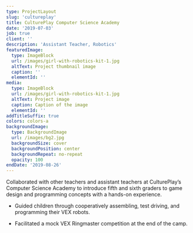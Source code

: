 ```yaml
---
type: ProjectLayout
slug: 'cultureplay'
title: CulturePlay Computer Science Academy
date: '2019-07-03'
job: true
client: ''
description: 'Assistant Teacher, Robotics'
featuredImage:
  type: ImageBlock
  url: /images/girl-with-robotics-kit-1.jpg
  altText: Project thumbnail image
  caption: ''
  elementId: ''
media:
  type: ImageBlock
  url: /images/girl-with-robotics-kit-1.jpg
  altText: Project image
  caption: Caption of the image
  elementId: ''
addTitleSuffix: true
colors: colors-a
backgroundImage:
  type: BackgroundImage
  url: /images/bg2.jpg
  backgroundSize: cover
  backgroundPosition: center
  backgroundRepeat: no-repeat
  opacity: 100
endDate: '2019-08-26'
---
```


Collaborated with other teachers and assistant teachers at CulturePlay’s Computer Science Academy to introduce fifth and sixth graders to game design and programming concepts with a hands-on experience. 

- Guided children through cooperatively assembling, test driving, and programming their VEX robots. 

<!---->

- Facilitated a mock VEX Ringmaster competition at the end of the camp. 
